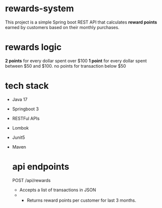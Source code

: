# rewards-system
This project is a simple Spring boot REST API that calculates **reward points** earned by customers based on their monthly purchases.

# rewards logic
**2 points** for every dollar spent over $100
**1 point** for every dollar spent between $50 and $100.
no points for transaction below $50

# tech stack
- Java 17
- Springboot 3
- RESTFul APIs
- Lombok
- Junit5
- Maven

  # api endpoints
  POST /api/rewards
  - Accepts a list of transactions in JSON
  - - Returns reward points per customer for last 3 months.
